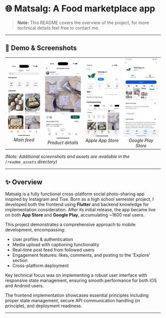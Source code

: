 # 🌐 Matsalg: A Food marketplace app

> **Note:** This README covers the overview of the project, for more technical details feel free to contact me.

---

## 📱 Demo & Screenshots
<!-- Centered 1x4 grid -->
<div align="center">
  <table>
    <tr>
      <td align="center">
        <img src="readme_assets/home.png" alt="Home Screen" width="170"/><br/>
        <em>Main feed</em>
      </td>
      <td align="center">
        <img src="readme_assets/details.png" alt="Details Screen" width="170"/><br/>
        <em>Product details</em>
      </td>
      <td align="center">
        <img src="readme_assets/app_store.png" alt="App Store" width="170"/><br/>
        <em>Apple App Store</em>
      </td>
      <td align="center">
        <img src="readme_assets/google_play.png" alt="Google Play" width="170"/><br/>
        <em>Google Play Store</em>
      </td>
    </tr>
  </table>
</div>

*(Note: Additional screenshots and assets are available in the `/readme_assets` directory)*

--- 

## ✨ Overview

Matsalg is a fully functional cross-platform social photo-sharing app inspired by Instagram and Tise. Born as a high school semester project, I developed both the frontend using **Flutter** and backend knowledge for implementation consideration. After its initial release, the app became live on both **App Store** and **Google Play**, accumulating ~1600 real users.

This project demonstrates a comprehensive approach to mobile development, encompassing:

- User profiles & authentication
- Media upload with captioning functionality 
- Real-time post feed from followed users
- Engagement features: likes, comments, and posting to the 'Explore' section 
- Cross-platform deployment

Key technical focus was on implementing a robust user interface with responsive state management, ensuring smooth performance for both iOS and Android users.

 The frontend implementation showcases essential principles including proper state management, secure API communication handling (in principle), and deployment readiness.

---

